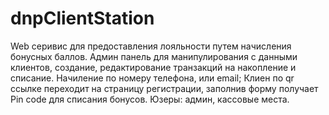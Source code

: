 # dnpClientStation
Web серивис для предоставления лояльности путем начисления бонусных баллов.
Админ панель для манипулирования с данными клиентов, создание, редактирование транзакций на накопление и списание.
Начиление по номеру телефона, или email;
Клиен по qr ссылке переходит на страницу регистрации, заполнив форму получает Pin code для списания бонусов.
Юзеры: админ, кассовые места.
